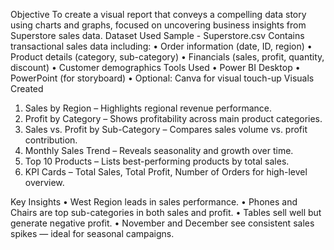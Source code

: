  Objective
To create a visual report that conveys a compelling data story using charts and graphs, focused on uncovering business insights from Superstore sales data.
 Dataset Used
Sample - Superstore.csv
Contains transactional sales data including:
•	Order information (date, ID, region)
•	Product details (category, sub-category)
•	Financials (sales, profit, quantity, discount)
•	Customer demographics
Tools Used
•	Power BI Desktop
•	PowerPoint (for storyboard)
•	Optional: Canva for visual touch-up
Visuals Created
1.	Sales by Region – Highlights regional revenue performance.
2.	Profit by Category – Shows profitability across main product categories.
3.	Sales vs. Profit by Sub-Category – Compares sales volume vs. profit contribution.
4.	Monthly Sales Trend – Reveals seasonality and growth over time.
5.	Top 10 Products – Lists best-performing products by total sales.
6.	KPI Cards – Total Sales, Total Profit, Number of Orders for high-level overview.

Key Insights
•	West Region leads in sales performance.
•	Phones and Chairs are top sub-categories in both sales and profit.
•	Tables sell well but generate negative profit.
•	November and December see consistent sales spikes — ideal for seasonal campaigns.
